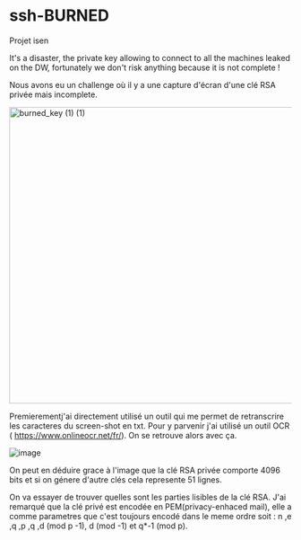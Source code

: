 # ssh-BURNED
Projet isen 

It's a disaster, the private key allowing to connect to all the machines leaked on the DW, fortunately we don't risk anything because it is not complete !

Nous avons eu un challenge où il y a une capture d'écran d'une clé RSA privée mais incomplete.

<img width="528" alt="burned_key (1) (1)" src="https://github.com/user-attachments/assets/3591fb61-14b5-4e5f-ad59-51648d751a09">

Premierementj'ai directement utilisé un outil qui me permet de retranscrire les caracteres du screen-shot en txt. Pour y parvenir j'ai utilisé un outil OCR ( https://www.onlineocr.net/fr/).
On se retrouve alors avec ça.

![image](https://github.com/user-attachments/assets/115aa42e-c053-40d4-82d1-73af20a5efa4)


On peut en déduire grace à l'image que la clé RSA privée comporte 4096 bits et si on génere d'autre clés cela represente 51 lignes.

On va essayer de trouver quelles sont les parties lisibles de la clé RSA.
J'ai remarqué que la clé privé est encodée en PEM(privacy-enhaced mail), elle a comme parametres que c'est toujours encodé dans le meme ordre soit : n ,e ,q ,p ,q ,d (mod p -1), d (mod -1) et q*-1 (mod p).
